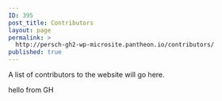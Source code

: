 ```yaml
---
ID: 395
post_title: Contributors
layout: page
permalink: >
  http://persch-gh2-wp-microsite.pantheon.io/contributors/
published: true
---
```

A list of contributors to the website will go here.

hello from GH
